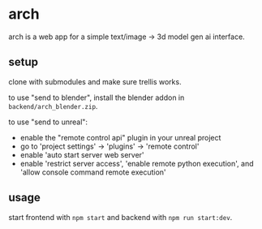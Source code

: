 # arch

arch is a web app for a simple text/image -> 3d model gen ai interface.

## setup

clone with submodules and make sure trellis works.

to use "send to blender", install the blender addon in `backend/arch_blender.zip`.

to use "send to unreal":
* enable the "remote control api" plugin in your unreal project 
* go to 'project settings' -> 'plugins' -> 'remote control'
* enable 'auto start server web server'
* enable 'restrict server access', 'enable remote python execution', and 'allow console command remote execution'

## usage

start frontend with `npm start` and backend with `npm run start:dev`.